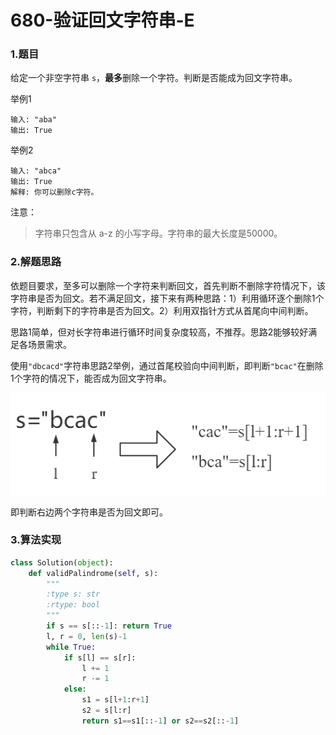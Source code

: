 # 680-验证回文字符串-E

### 1.题目

给定一个非空字符串 `s`，**最多**删除一个字符。判断是否能成为回文字符串。

举例1

```
输入: "aba"
输出: True
```

举例2

```
输入: "abca"
输出: True
解释: 你可以删除c字符。
```

注意：

> 字符串只包含从 a-z 的小写字母。字符串的最大长度是50000。



### 2.解题思路

依题目要求，至多可以删除一个字符来判断回文，首先判断不删除字符情况下，该字符串是否为回文。若不满足回文，接下来有两种思路：1）利用循环逐个删除1个字符，判断剩下的字符串是否为回文。2）利用双指针方式从首尾向中间判断。

思路1简单，但对长字符串进行循环时间复杂度较高，不推荐。思路2能够较好满足各场景需求。

使用`"dbcacd"`字符串思路2举例，通过首尾校验向中间判断，即判断`"bcac"`在删除1个字符的情况下，能否成为回文字符串。

![image-20200822222242459](.\img\680-1.jpg)

即判断右边两个字符串是否为回文即可。

### 3.算法实现

```python
class Solution(object):
    def validPalindrome(self, s):
        """
        :type s: str
        :rtype: bool
        """
        if s == s[::-1]: return True
        l, r = 0, len(s)-1
        while True:
            if s[l] == s[r]:
                l += 1
                r -= 1
            else:
                s1 = s[l+1:r+1]
                s2 = s[l:r]
                return s1==s1[::-1] or s2==s2[::-1]
```

